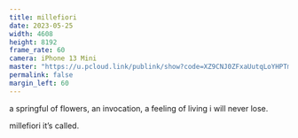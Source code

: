 ```yaml
---
title: millefiori
date: 2023-05-25
width: 4608
height: 8192
frame_rate: 60
camera: iPhone 13 Mini
master: "https://u.pcloud.link/publink/show?code=XZ9CNJ0ZFxaUutqLoYHPTmwP68MYQVDJqOw7"
permalink: false
margin_left: 60
---
```

a springful of flowers, an invocation, a feeling of living i will never lose.

millefiori it’s called.